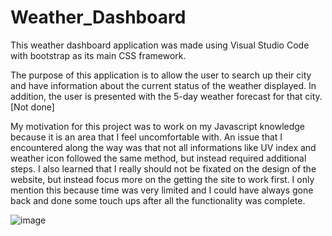 # Weather_Dashboard

This weather dashboard application was made using Visual Studio Code with bootstrap as its main CSS framework.

The purpose of this application is to allow the user to search up their city and have information about the current status of the weather displayed.
In addition, the user is presented with the 5-day weather forecast for that city. [Not done]

My motivation for this project was to work on my Javascript knowledge because it is an area that I feel uncomfortable with.
An issue that I encountered along the way was that not all informations like UV index and weather icon followed the same method, but instead required additional steps.
I also learned that I really should not be fixated on the design of the website, but instead focus more on the getting the site to work first. I only mention this because time was very limited and I could have always gone back and done some touch ups after all the functionality was complete.

![image](https://user-images.githubusercontent.com/88170746/145794857-43cf49b1-6d93-452b-a81e-864936837287.png)

